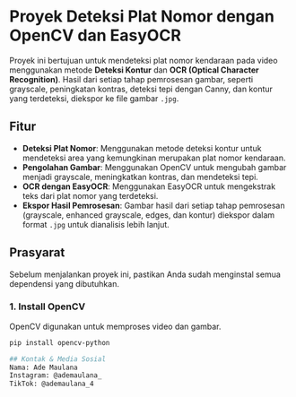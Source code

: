 # Proyek Deteksi Plat Nomor dengan OpenCV dan EasyOCR

Proyek ini bertujuan untuk mendeteksi plat nomor kendaraan pada video menggunakan metode **Deteksi Kontur** dan **OCR (Optical Character Recognition)**. Hasil dari setiap tahap pemrosesan gambar, seperti grayscale, peningkatan kontras, deteksi tepi dengan Canny, dan kontur yang terdeteksi, diekspor ke file gambar `.jpg`.

## Fitur

- **Deteksi Plat Nomor**: Menggunakan metode deteksi kontur untuk mendeteksi area yang kemungkinan merupakan plat nomor kendaraan.
- **Pengolahan Gambar**: Menggunakan OpenCV untuk mengubah gambar menjadi grayscale, meningkatkan kontras, dan mendeteksi tepi.
- **OCR dengan EasyOCR**: Menggunakan EasyOCR untuk mengekstrak teks dari plat nomor yang terdeteksi.
- **Ekspor Hasil Pemrosesan**: Gambar hasil dari setiap tahap pemrosesan (grayscale, enhanced grayscale, edges, dan kontur) diekspor dalam format `.jpg` untuk dianalisis lebih lanjut.
  
## Prasyarat

Sebelum menjalankan proyek ini, pastikan Anda sudah menginstal semua dependensi yang dibutuhkan.

### 1. **Install OpenCV**
   OpenCV digunakan untuk memproses video dan gambar.

   ```bash
   pip install opencv-python

## Kontak & Media Sosial
Nama: Ade Maulana
Instagram: @ademaulana_
TikTok: @ademaulana_4
